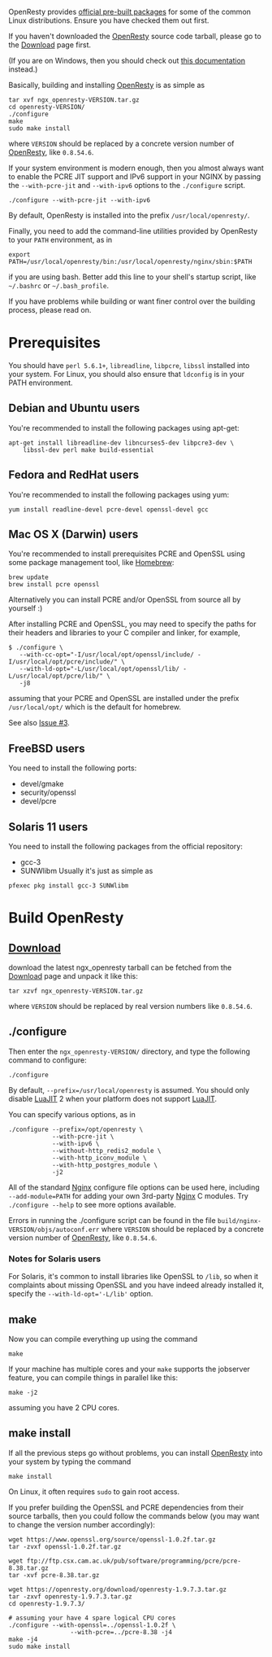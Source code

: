 <!---
    @title         Installation
    @creator       Yichun Zhang
    @created       2011-06-21 04:40 GMT
--->

OpenResty provides [official pre-built packages](linux-packages.html) for some of the common
Linux distributions. Ensure you have checked them out first.

If you haven't downloaded the [OpenResty](openresty.html) source code tarball,
please go to the [Download](download.html) page first.

(If you are on Windows, then you should check out [this documentation](https://github.com/openresty/openresty/blob/master/doc/README-win32.md#readme) instead.)

Basically, building and installing [OpenResty](openresty.html) is as simple
as

```
tar xvf ngx_openresty-VERSION.tar.gz
cd openresty-VERSION/
./configure
make
sudo make install
```

where `VERSION` should be replaced by a concrete version number of [OpenResty](openresty.html),
like `0.8.54.6`.

If your system environment is modern enough, then you almost always want to
enable the PCRE JIT support and IPv6 support in your NGINX by passing the `--with-pcre-jit` and
`--with-ipv6` options to the `./configure` script.

```
./configure --with-pcre-jit --with-ipv6
```

By default, OpenResty is installed into the prefix `/usr/local/openresty/`.

Finally, you need to add the command-line utilities provided by OpenResty to your
`PATH` environment, as in

```
export PATH=/usr/local/openresty/bin:/usr/local/openresty/nginx/sbin:$PATH
```

if you are using bash. Better add this line to your shell's startup script, like `~/.bashrc`
or `~/.bash_profile`.

If you have problems while building or want finer control over the building
process, please read on.

# Prerequisites
You should have `perl 5.6.1+`, `libreadline`, `libpcre`, `libssl` installed
into your system. For Linux, you should also ensure that `ldconfig` is in your
PATH environment.

## Debian and Ubuntu users
You're recommended to install the following packages using apt-get:

```
apt-get install libreadline-dev libncurses5-dev libpcre3-dev \
    libssl-dev perl make build-essential
```


## Fedora and RedHat users
You're recommended to install the following packages using yum:

```
yum install readline-devel pcre-devel openssl-devel gcc
```


## Mac OS X (Darwin) users
You're recommended to install prerequisites PCRE and OpenSSL using some package
management tool, like [Homebrew](http://mxcl.github.com/homebrew/):

```
brew update
brew install pcre openssl
```

Alternatively you can install PCRE and/or OpenSSL from source all by yourself
:)

After installing PCRE and OpenSSL, you may need to specify the paths for their
headers and libraries to your C compiler and linker, for example,

```
$ ./configure \
   --with-cc-opt="-I/usr/local/opt/openssl/include/ -I/usr/local/opt/pcre/include/" \
   --with-ld-opt="-L/usr/local/opt/openssl/lib/ -L/usr/local/opt/pcre/lib/" \
   -j8
```

assuming that your PCRE and OpenSSL are installed under the prefix `/usr/local/opt/` which
is the default for homebrew.

See also [Issue #3](https://github.com/agentzh/ngx_openresty/issues/3).


## FreeBSD users
You need to install the following ports:
* devel/gmake
* security/openssl
* devel/pcre

## Solaris 11 users
You need to install the following packages from the official repository:
* gcc-3
* SUNWlibm
Usually it's just as simple as

```
pfexec pkg install gcc-3 SUNWlibm
```


# Build OpenResty

## [Download](download.html)
download the latest ngx_openresty tarball can be fetched from the [Download](download.html) page
and unpack it like this:

```
tar xzvf ngx_openresty-VERSION.tar.gz
```

where `VERSION` should be replaced by real version numbers like `0.8.54.6`.

## ./configure
Then enter the `ngx_openresty-VERSION/` directory, and type the following command
to configure:

```
./configure
```

By default, `--prefix=/usr/local/openresty` is assumed. You should only disable
[LuaJIT](luajit.html) 2 when your platform does not support [LuaJIT](luajit.html).

You can specify various options, as in

```
./configure --prefix=/opt/openresty \
            --with-pcre-jit \
            --with-ipv6 \
            --without-http_redis2_module \
            --with-http_iconv_module \
            --with-http_postgres_module \
            -j2
```

All of the standard [Nginx](nginx.html) configure file options can be used here,
including `--add-module=PATH` for adding your own 3rd-party [Nginx](nginx.html) C
modules. Try `./configure --help` to see more options available.

Errors in running the ./configure script can be found in the file `build/nginx-VERSION/objs/autoconf.err` where
`VERSION` should be replaced by a concrete version number of [OpenResty](openresty.html),
like `0.8.54.6`.

### Notes for Solaris users
For Solaris, it's common to install libraries like OpenSSL to `/lib`, so when
it complaints about missing OpenSSL and you have indeed already installed it,
specify the `--with-ld-opt='-L/lib'` option.

## make
Now you can compile everything up using the command

```
make
```

If your machine has multiple cores and your `make` supports the jobserver feature,
you can compile things in parallel like this:

```
make -j2
```

assuming you have 2 CPU cores.

## make install
If all the previous steps go without problems, you can install [OpenResty](openresty.html) into
your system by typing the command

```
make install
```

On Linux, it often requires `sudo` to gain root access.

If you prefer building the OpenSSL and PCRE dependencies from their source tarballs,
then you could follow the commands below (you may want to change the version
number accordingly):


```
wget https://www.openssl.org/source/openssl-1.0.2f.tar.gz
tar -zvxf openssl-1.0.2f.tar.gz

wget ftp://ftp.csx.cam.ac.uk/pub/software/programming/pcre/pcre-8.38.tar.gz
tar -xvf pcre-8.38.tar.gz

wget https://openresty.org/download/openresty-1.9.7.3.tar.gz
tar -zxvf openresty-1.9.7.3.tar.gz
cd openresty-1.9.7.3/

# assuming your have 4 spare logical CPU cores
./configure --with-openssl=../openssl-1.0.2f \
                 --with-pcre=../pcre-8.38 -j4
make -j4
sudo make install
```

